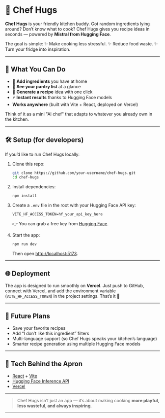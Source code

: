 
# 🍳 Chef Hugs

**Chef Hugs** is your friendly kitchen buddy.
Got random ingredients lying around?
Don’t know what to cook?
Chef Hugs gives you recipe ideas in seconds — powered by **Mistral from Hugging Face**.

The goal is simple:
✨ Make cooking less stressful.
✨ Reduce food waste.
✨ Turn your fridge into inspiration.

---

## 🎉 What You Can Do

- 📝 **Add ingredients** you have at home
- 👀 **See your pantry list** at a glance
- 🤖 **Generate a recipe** idea with one click
- ⚡ **Instant results** thanks to Hugging Face models
- **Works anywhere** (built with Vite + React, deployed on Vercel)

Think of it as a mini "AI chef" that adapts to whatever you already own in the kitchen.

---

## 🛠️ Setup (for developers)

If you’d like to run Chef Hugs locally:

1. Clone this repo:

   ```bash
   git clone https://github.com/your-username/chef-hugs.git
   cd chef-hugs
   ```

2. Install dependencies:

   ```bash
   npm install
   ```

3. Create a `.env` file in the root with your Hugging Face API key:

   ```env
   VITE_HF_ACCESS_TOKEN=hf_your_api_key_here
   ```

   👉 You can grab a free key from [Hugging Face](https://huggingface.co/settings/tokens).

4. Start the app:

   ```bash
   npm run dev
   ```

   Then open [http://localhost:5173](http://localhost:5173).

---

## 🌐 Deployment

The app is designed to run smoothly on **Vercel**.
Just push to GitHub, connect with Vercel, and add the environment variable (`VITE_HF_ACCESS_TOKEN`) in the project settings. That’s it 🚀

---

## 🔮 Future Plans

- Save your favorite recipes
- Add “I don’t like this ingredient” filters
- Multi-language support (so Chef Hugs speaks your kitchen’s language)
- Smarter recipe generation using multiple Hugging Face models

---

## 📌 Tech Behind the Apron

- [React](https://reactjs.org/) + [Vite](https://vitejs.dev/)
- [Hugging Face Inference API](https://huggingface.co/inference-api)
- [Vercel](https://vercel.com/)

---

> Chef Hugs isn’t just an app — it’s about making cooking **more playful, less wasteful, and always inspiring**.

---
